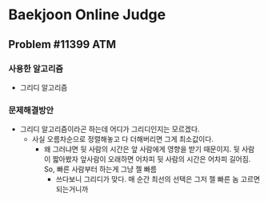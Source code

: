 Baekjoon Online Judge
=====================
## Problem #11399 ATM
### 사용한 알고리즘
* 그리디 알고리즘
### 문제해결방안
* 그리디 알고리즘이라곤 하는데 어디가 그리디인지는 모르겠다.
	* 사실 오름차순으로 정렬해놓고 다 더해버리면 그게 최소값이다.
		* 왜 그러냐면 뒷 사람의 시간은 앞 사람에게 영향을 받기 때문이지. 뒷 사람이 짧아봤자 앞사람이 오래하면 어차피 뒷 사람의 시간은 어차피 길어짐. So, 빠른 사람부터 하는게 그냥 젤 빠름
			* 쓰다보니 그리디가 맞다. 매 순간 최선의 선택은 그저 젤 빠른 놈 고르면 되는거니까
